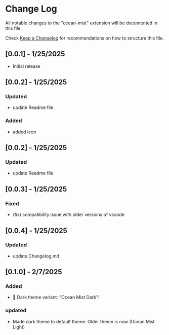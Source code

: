 # Change Log

All notable changes to the "ocean-mist" extension will be documented in this file.

Check [Keep a Changelog](http://keepachangelog.com/) for recommendations on how to structure this file.

## [0.0.1] - 1/25/2025

- Initial release

## [0.0.2] - 1/25/2025

### Updated

- update Readme file

### Added

- added icon

## [0.0.2] - 1/25/2025

### Updated

- update Readme file

## [0.0.3] - 1/25/2025

### Fixed

- (fix) compatibility issue with older versions of vscode

## [0.0.4] - 1/25/2025

### Updated

- update Changelog.md

## [0.1.0] - 2/7/2025

### Added

- 🌙 Dark theme variant: "Ocean Mist Dark"!

### updated

- Made dark theme to default theme. Older theme is now (Ocean Mist Light)
